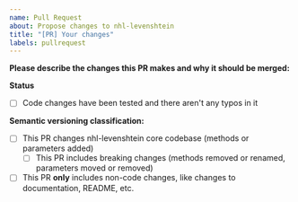 ```yaml
---
name: Pull Request
about: Propose changes to nhl-levenshtein
title: "[PR] Your changes"
labels: pullrequest
---
```


**Please describe the changes this PR makes and why it should be merged:**


**Status**
- [ ] Code changes have been tested and there aren't any typos in it

**Semantic versioning classification:**
- [ ] This PR changes nhl-levenshtein core codebase (methods or parameters added)
  - [ ] This PR includes breaking changes (methods removed or renamed, parameters moved or removed)
- [ ] This PR **only** includes non-code changes, like changes to documentation, README, etc.
